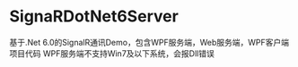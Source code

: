 # SignaRDotNet6Server
基于.Net 6.0的SignalR通讯Demo，包含WPF服务端，Web服务端，WPF客户端项目代码
WPF服务端不支持Win7及以下系统，会报Dll错误
